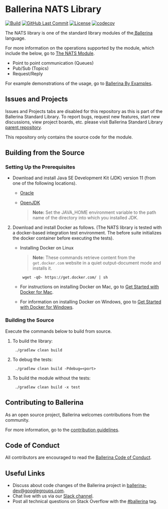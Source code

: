 Ballerina NATS Library
===================

[![Build](https://github.com/ballerina-platform/module-ballerinax-nats/workflows/Build/badge.svg)](https://github.com/ballerina-platform/module-ballerinax-nats/actions?query=workflow%3ABuild)
[![GitHub Last Commit](https://img.shields.io/github/last-commit/ballerina-platform/module-ballerinax-nats.svg)](https://github.com/ballerina-platform/module-ballerinax-nats/commits/master)
[![License](https://img.shields.io/badge/License-Apache%202.0-blue.svg)](https://opensource.org/licenses/Apache-2.0)
[![codecov](https://codecov.io/gh/ballerina-platform/module-ballerinax-nats/branch/master/graph/badge.svg)](https://codecov.io/gh/ballerina-platform/module-ballerinax-nats) 

The NATS library is one of the standard library modules of the<a target="_blank" href="https://ballerina.io/"> Ballerina
</a> language.

For more information on the operations supported by the module, which include the below, go to [The NATS Module](https://ballerina.io/swan-lake/learn/api-docs/ballerina/nats/).

- Point to point communication (Queues)
- Pub/Sub (Topics)
- Request/Reply

For example demonstrations of the usage, go to [Ballerina By Examples](https://ballerina.io/swan-lake/learn/by-example/nats-basic-client.html).

## Issues and Projects 

Issues and Projects tabs are disabled for this repository as this is part of the Ballerina Standard Library. To report bugs, request new features, start new discussions, view project boards, etc. please visit Ballerina Standard Library [parent repository](https://github.com/ballerina-platform/ballerina-standard-library). 

This repository only contains the source code for the module.

## Building from the Source

### Setting Up the Prerequisites

* Download and install Java SE Development Kit (JDK) version 11 (from one of the following locations).

   * [Oracle](https://www.oracle.com/java/technologies/javase-jdk11-downloads.html)

   * [OpenJDK](https://adoptopenjdk.net/)

        > **Note:** Set the JAVA_HOME environment variable to the path name of the directory into which you installed JDK.
     
2. Download and install Docker as follows. (The NATS library is tested with a docker-based integration test environment. 
The before suite initializes the docker container before executing the tests).
   
   * Installing Docker on Linux
   
        > **Note:** These commands retrieve content from the `get.docker.com` website in a quiet output-document mode and installs it.
   
          wget -qO- https://get.docker.com/ | sh
   
   * For instructions on installing Docker on Mac, go to <a target="_blank" href="https://docs.docker.com/docker-for-mac/">Get Started with Docker for Mac</a>.
  
   * For information on installing Docker on Windows, goo to <a target="_blank" href="https://docs.docker.com/docker-for-windows/">Get Started with Docker for Windows</a>.

### Building the Source

Execute the commands below to build from source.

1. To build the library:
        
        ./gradlew clean build

2. To debug the tests:

        ./gradlew clean build -Pdebug=<port>
        
3. To build the module without the tests:
        
        ./gradlew clean build -x test

## Contributing to Ballerina

As an open source project, Ballerina welcomes contributions from the community. 

For more information, go to the [contribution guidelines](https://github.com/ballerina-platform/ballerina-lang/blob/master/CONTRIBUTING.md).

## Code of Conduct

All contributors are encouraged to read the [Ballerina Code of Conduct](https://ballerina.io/code-of-conduct).

## Useful Links

* Discuss about code changes of the Ballerina project in [ballerina-dev@googlegroups.com](mailto:ballerina-dev@googlegroups.com).
* Chat live with us via our [Slack channel](https://ballerina.io/community/slack/).
* Post all technical questions on Stack Overflow with the [#ballerina](https://stackoverflow.com/questions/tagged/ballerina) tag.
